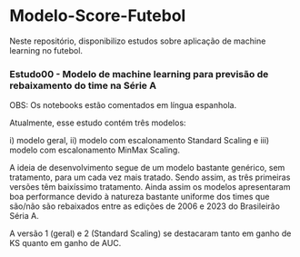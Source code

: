 # Modelo-Score-Futebol
Neste repositório, disponibilizo estudos sobre aplicação de machine learning no futebol.

### Estudo00 - Modelo de machine learning para previsão de rebaixamento do time na Série A
OBS: Os notebooks estão comentados em língua espanhola.

Atualmente, esse estudo contém três modelos:

i) modelo geral, ii) modelo com escalonamento Standard Scaling e iii) modelo com escalonamento MinMax Scaling.

A ideia de desenvolvimento segue de um modelo bastante genérico, sem tratamento, para um cada vez mais tratado. Sendo assim, as três primeiras versões têm baixíssimo tratamento. Ainda assim os modelos apresentaram boa performance devido à natureza bastante uniforme dos times que são/não são rebaixados entre as edições de 2006 e 2023 do Brasileirão Séria A.

A versão 1 (geral) e 2 (Standard Scaling) se destacaram tanto em ganho de KS quanto em ganho de AUC.
